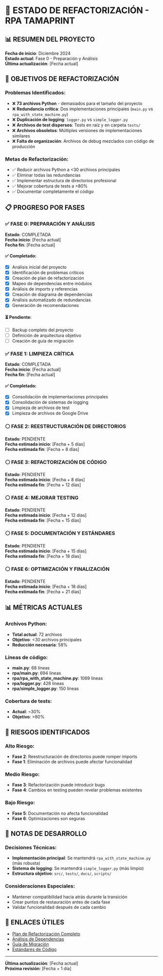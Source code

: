 # 🔄 ESTADO DE REFACTORIZACIÓN - RPA TAMAPRINT

## 📊 RESUMEN DEL PROYECTO

**Fecha de inicio**: Diciembre 2024  
**Estado actual**: Fase 0 - Preparación y Análisis  
**Última actualización**: [Fecha actual]

## 🎯 OBJETIVOS DE REFACTORIZACIÓN

### Problemas Identificados:
- ❌ **73 archivos Python** - demasiados para el tamaño del proyecto
- ❌ **Redundancia crítica**: Dos implementaciones principales (`main.py` vs `rpa_with_state_machine.py`)
- ❌ **Duplicación de logging**: `logger.py` vs `simple_logger.py`
- ❌ **Archivos de test dispersos**: Tests en raíz y en carpeta `tests/`
- ❌ **Archivos obsoletos**: Múltiples versiones de implementaciones similares
- ❌ **Falta de organización**: Archivos de debug mezclados con código de producción

### Metas de Refactorización:
- ✅ Reducir archivos Python a <30 archivos principales
- ✅ Eliminar todas las redundancias
- ✅ Implementar estructura de directorios profesional
- ✅ Mejorar cobertura de tests a >80%
- ✅ Documentar completamente el código

## 📋 PROGRESO POR FASES

### ✅ FASE 0: PREPARACIÓN Y ANÁLISIS
**Estado**: COMPLETADA  
**Fecha inicio**: [Fecha actual]  
**Fecha fin**: [Fecha actual]

#### ✅ Completado:
- [x] Análisis inicial del proyecto
- [x] Identificación de problemas críticos
- [x] Creación de plan de refactorización
- [x] Mapeo de dependencias entre módulos
- [x] Análisis de imports y referencias
- [x] Creación de diagrama de dependencias
- [x] Análisis automatizado de redundancias
- [x] Generación de recomendaciones

#### ⏳ Pendiente:
- [ ] Backup completo del proyecto
- [ ] Definición de arquitectura objetivo
- [ ] Creación de guía de migración

### ✅ FASE 1: LIMPIEZA CRÍTICA
**Estado**: COMPLETADA  
**Fecha inicio**: [Fecha actual]  
**Fecha fin**: [Fecha actual]

#### ✅ Completado:
- [x] Consolidación de implementaciones principales
- [x] Consolidación de sistemas de logging
- [x] Limpieza de archivos de test
- [x] Limpieza de archivos de Google Drive

### ⚪ FASE 2: REESTRUCTURACIÓN DE DIRECTORIOS
**Estado**: PENDIENTE  
**Fecha estimada inicio**: [Fecha + 5 días]  
**Fecha estimada fin**: [Fecha + 8 días]

### ⚪ FASE 3: REFACTORIZACIÓN DE CÓDIGO
**Estado**: PENDIENTE  
**Fecha estimada inicio**: [Fecha + 8 días]  
**Fecha estimada fin**: [Fecha + 12 días]

### ⚪ FASE 4: MEJORAR TESTING
**Estado**: PENDIENTE  
**Fecha estimada inicio**: [Fecha + 12 días]  
**Fecha estimada fin**: [Fecha + 15 días]

### ⚪ FASE 5: DOCUMENTACIÓN Y ESTÁNDARES
**Estado**: PENDIENTE  
**Fecha estimada inicio**: [Fecha + 15 días]  
**Fecha estimada fin**: [Fecha + 18 días]

### ⚪ FASE 6: OPTIMIZACIÓN Y FINALIZACIÓN
**Estado**: PENDIENTE  
**Fecha estimada inicio**: [Fecha + 18 días]  
**Fecha estimada fin**: [Fecha + 21 días]

## 📊 MÉTRICAS ACTUALES

### Archivos Python:
- **Total actual**: 72 archivos
- **Objetivo**: <30 archivos principales
- **Reducción necesaria**: 58%

### Líneas de código:
- **main.py**: 68 líneas
- **rpa/main.py**: 694 líneas
- **rpa/rpa_with_state_machine.py**: 1069 líneas
- **rpa/logger.py**: 428 líneas
- **rpa/simple_logger.py**: 150 líneas

### Cobertura de tests:
- **Actual**: ~30%
- **Objetivo**: >80%

## 🚨 RIESGOS IDENTIFICADOS

### Alto Riesgo:
- **Fase 2**: Reestructuración de directorios puede romper imports
- **Fase 1**: Eliminación de archivos puede afectar funcionalidad

### Medio Riesgo:
- **Fase 3**: Refactorización puede introducir bugs
- **Fase 4**: Cambios en testing pueden revelar problemas existentes

### Bajo Riesgo:
- **Fase 5**: Documentación no afecta funcionalidad
- **Fase 6**: Optimizaciones son seguras

## 📝 NOTAS DE DESARROLLO

### Decisiones Técnicas:
- **Implementación principal**: Se mantendrá `rpa_with_state_machine.py` (más robusta)
- **Sistema de logging**: Se mantendrá `simple_logger.py` (más limpio)
- **Estructura objetivo**: `src/`, `tests/`, `docs/`, `scripts/`

### Consideraciones Especiales:
- Mantener compatibilidad hacia atrás durante la transición
- Crear puntos de restauración antes de cada fase
- Validar funcionalidad después de cada cambio

## 🔗 ENLACES ÚTILES

- [Plan de Refactorización Completo](./REFACTOR_PLAN.md)
- [Análisis de Dependencias](./DEPENDENCY_ANALYSIS.md)
- [Guía de Migración](./MIGRATION_GUIDE.md)
- [Estándares de Código](./CODING_STANDARDS.md)

---

**Última actualización**: [Fecha actual]  
**Próxima revisión**: [Fecha + 1 día]
